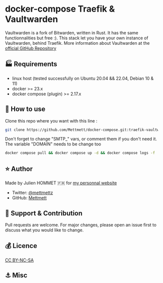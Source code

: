 # docker-compose Traefik & Vaultwarden
  
Vaultwarden is a fork of Bitwarden, written in Rust. It has the same functionnalities but free :). This stack let you have your own instance of Vaultwarden, behind Traefik. More information about Vaultwarden at the [official GitHub Repository](https://github.com/dani-garcia/vaultwarden)

## :factory: Requirements

* linux host (tested successfully on Ubuntu 20.04 && 22.04, Debian 10 & 11)
* docker >= 23.x
* docker compose (plugin) >= 2.17.x

## :rocket: How to use

Clone this repo where you want with this line :

```bash
git clone https://github.com/Mettmett/docker-compose.git:traefik-vaultwarden
```

Don't forget to change "SMTP_" vars, or comment them if you don't need it. The variable "DOMAIN" needs to be change too

```bash
docker compose pull && docker compose up -d && docker compose logs -f
```

## :star: Author

Made by Julien HOMMET :fr: for [my personnal website](https://j.hommet.net)

* Twitter: [@mettmettz](https://twitter.com/mettmettz)
* GitHub: [Mettmett](https://github.com/Mettmett)

## :wrench: Support & Contribution

Pull requests are welcome. For major changes, please open an issue first to discuss what you would like to change.

## :moneybag: Licence

[CC BY-NC-SA](https://creativecommons.org/licenses/by-nc-sa/4.0)

## :anchor: Misc
